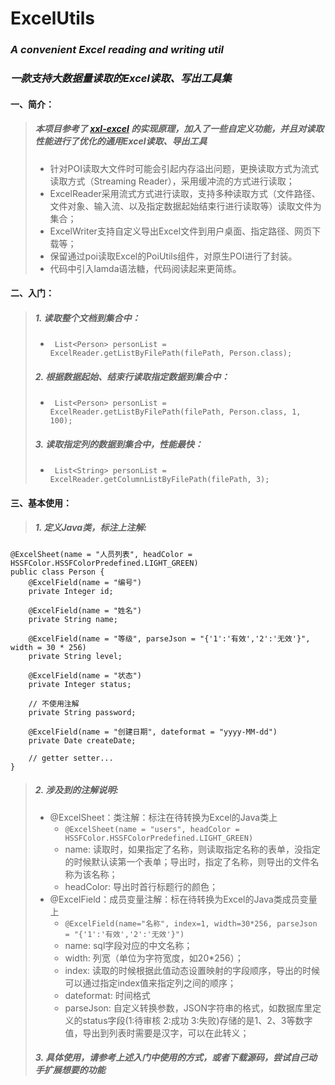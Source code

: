 # ExcelUtils
### _A convenient Excel reading and writing util_
### _一款支持大数据量读取的Excel读取、写出工具集_
#### 一、简介：
> ##### 本项目参考了 [xxl-excel](https://github.com/xuxueli/xxl-excel) 的实现原理，加入了一些自定义功能，并且对读取性能进行了优化的通用Excel读取、导出工具
> * 针对POI读取大文件时可能会引起内存溢出问题，更换读取方式为流式读取方式（Streaming Reader），采用缓冲流的方式进行读取；
> * ExcelReader采用流式方式进行读取，支持多种读取方式（文件路径、文件对象、输入流、以及指定数据起始结束行进行读取等）读取文件为集合；
> * ExcelWriter支持自定义导出Excel文件到用户桌面、指定路径、网页下载等；
> * 保留通过poi读取Excel的PoiUtils组件，对原生POI进行了封装。
> * 代码中引入lamda语法糖，代码阅读起来更简练。
#### 二、入门：
> ##### 1. 读取整个文档到集合中：
> * ``` List<Person> personList = ExcelReader.getListByFilePath(filePath, Person.class);```
> ##### 2. 根据数据起始、结束行读取指定数据到集合中：
> * ``` List<Person> personList = ExcelReader.getListByFilePath(filePath, Person.class, 1, 100);```
> ##### 3. 读取指定列的数据到集合中，性能最快：
> * ``` List<String> personList = ExcelReader.getColumnListByFilePath(filePath, 3);```
#### 三、基本使用：
> ##### 1. 定义Java类，标注上注解:
```
@ExcelSheet(name = "人员列表", headColor = HSSFColor.HSSFColorPredefined.LIGHT_GREEN)
public class Person {
    @ExcelField(name = "编号")
    private Integer id;

    @ExcelField(name = "姓名")
    private String name;

    @ExcelField(name = "等级", parseJson = "{'1':'有效','2':'无效'}", width = 30 * 256)
    private String level;

    @ExcelField(name = "状态")
    private Integer status;

    // 不使用注解
    private String password;

    @ExcelField(name = "创建日期", dateformat = "yyyy-MM-dd")
    private Date createDate;

    // getter setter...
}
```
> ##### 2. 涉及到的注解说明:
> + @ExcelSheet：类注解：标注在待转换为Excel的Java类上
>   - `@ExcelSheet(name = "users", headColor = HSSFColor.HSSFColorPredefined.LIGHT_GREEN)`
>   - name: 读取时，如果指定了名称，则读取指定名称的表单，没指定的时候默认读第一个表单；导出时，指定了名称，则导出的文件名称为该名称；
>   - headColor: 导出时首行标题行的颜色；
> + @ExcelField：成员变量注解：标在待转换为Excel的Java类成员变量上
>   - `@ExcelField(name="名称", index=1, width=30*256, parseJson = "{'1':'有效','2':'无效'}")`
>   - name: sql字段对应的中文名称；
>   - width: 列宽（单位为字符宽度，如20*256）；
>   - index: 读取的时候根据此值动态设置映射的字段顺序，导出的时候可以通过指定index值来指定列之间的顺序；
>   - dateformat: 时间格式
>   - parseJson: 自定义转换参数，JSON字符串的格式，如数据库里定义的status字段(1:待审核 2:成功 3:失败)存储的是1、2、3等数字值，导出到列表时需要是汉字，可以在此转义；
> ##### 3. 具体使用，请参考上述入门中使用的方式，或者下载源码，尝试自己动手扩展想要的功能

